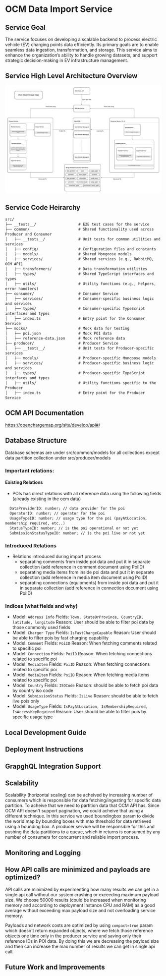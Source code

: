 # OCM Data Import Service

## Service Goal

The service focuses on developing a scalable backend to process electric vehicle (EV) charging points data efficiently. Its primary goals are to enable seamless data ingestion, transformation, and storage. This service aims to enhance the organization’s ability to handle growing datasets, and support strategic decision-making in EV infrastructure management.

## Service High Level Architecture Overview

![System Architecture Diagram](docs/assets/architecture-overview.jpeg)

## Service Code Heirarchy

```
src/
├── __tests__/                   # E2E test cases for the service
├── common/                      # Shared functionality used across Producer and Consumer
│   ├── __tests__/               # Unit tests for common utilities and services
│   ├── config/                  # Configuration files and constants
│   ├── models/                  # Shared Mongoose models
│   ├── services/                # Shared services (e.g., RabbitMQ, OCM API)
│   ├── transformers/            # Data transformation utilities
│   ├── types/                   # Shared TypeScript interfaces and types
│   ├── utils/                   # Utility functions (e.g., helpers, error handlers)
├── consumer/                    # Consumer Service
│   ├── services/                # Consumer-specific business logic and services
│   ├── types/                   # Consumer-specific TypeScript interfaces and types
│   ├── index.ts                 # Entry point for the Consumer Service
├── mocks/                       # Mock data for testing
│   ├── poi.json                 # Mock POI data
│   ├── reference-data.json      # Mock reference data
├── producer/                    # Producer Service
│   ├── __tests__/               # Unit tests for Producer-specific services
│   ├── models/                  # Producer-specific Mongoose models
│   ├── services/                # Producer-specific business logic and services
│   ├── types/                   # Producer-specific TypeScript interfaces and types
│   ├── utils/                   # Utility functions specific to the Producer
│   ├── index.ts                 # Entry point for the Producer Service
```

## OCM API Documentation

https://openchargemap.org/site/develop/api#/

## Database Structure

Database schemas are under src/common/models for all collections except data partition collection under src/producer/models

### Important relations:

#### Existing Relations

- POIs has direct relations with all reference data using the following fields (already existing in the ocm data)

```
  DataProviderID: number; // data provider for the poi
  OperatorID: number; // operator for the poi
  UsageTypeID: number; // usage type for the poi (payAtLocation, membership required, etc..)
  StatusTypeID: number; // is the poi operational or not yet
  SubmissionStatusTypeID: number; // is the poi live or not yet
```

### Introduced Relations

- Relations introduced during import process
  - separating comments from inside poi data and put it in separate collection (add reference in comment document using PoiID)
  - separating media items from inside poi data and put it in separate collection (add reference in media item document using PoiID)
  - separating connections (equipments) from inside poi data and put it in separate collection (add reference in connection document using PoiID)

### Indices (what fields and why)

- Model: `Address Info`
  Fields: `Town, StateOrProvince, CountryID, latitude, longitude`
  Reason: User should be able to filter poi data by those commonly used fields
- Model: `Charger Type`
  Fields: `IsFastChargeCapable`
  Reason: User should be able to filter pois by fast charging capability
- Model: `Comment`
  Fields: `PoiID`
  Reason: When fetching comments related to specific poi
- Model: `Connection`
  Fields: `PoiID`
  Reason: When fetching connections related to specific poi
- Model: `MediaItem`
  Fields: `PoiID`
  Reason: When fetching connections related to specific poi
- Model: `MediaItem`
  Fields: `PoiID`
  Reason: When fetching media items related to specific poi
- Model: `Country`
  Fields: `ISOCode`
  Reason: should be able to fetch poi data by country iso code
- Model: `SubmissionStatus`
  Fields: `IsLive`
  Reason: should be able to fetch live pois only
- Model: `UsageType`
  Fields: `IsPayAtLocation, IsMembershipRequired, IsAccessKeyRequired`
  Reason: User should be able to filter pois by specific usage type

## Local Development Guide

## Deployment Instructions

## GrapghQL Integration Support

## Scalability

Scalability (horizontal scaling) can be acheived by increasing number of consumers which is responsible for data fetching/ingesting for specific data partition. To acheive that we need to partition data that OCM API has. Since OCM API doesn't support
pagination, we could acheive that using a different technique. In this service we used boundingbox param to divide the world map
by bounding boxes with max threshold for data retrieved using a bounding box. A producer service will be responsible for this and
pushing the data partitions to a queue, which in returns is consumed by any number of consumers for concurrent and reliable import process.

## Monitoring and Logging

## How API calls are minimized and payloads are optimized?

API calls are minimized by experimenting how many results we can get in a single api call without our system crashing or exceeding
maximum payload size. We choose 50000 results (could be increased when monitoring memory and according to deployment instance CPU and RAM) as a good average without exceeding max payload size and not overloading service memory.

Payloads and network costs are optimized by using `compact=true` param which doesn't return expanded objects, where we fetch those
reference objects one time only in the producer service and saving only their reference IDs in POI data. By doing this we are decreasing the payload size and then can increase the max number of results we can get in single api call.

## Future Work and Improvements
